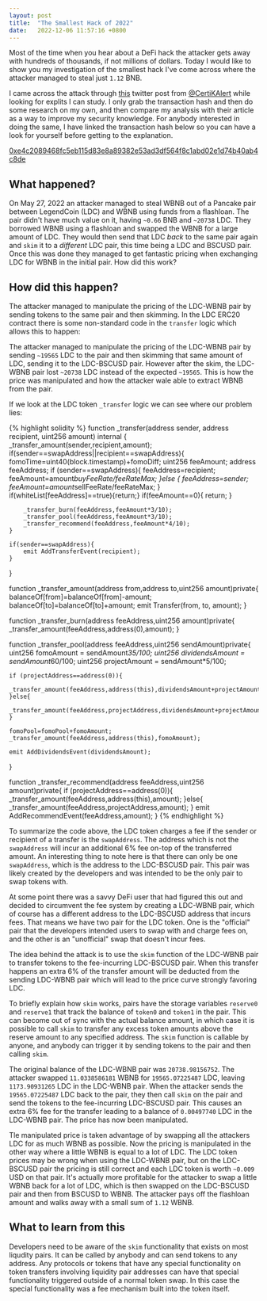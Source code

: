 ```yaml
---
layout: post
title:  "The Smallest Hack of 2022"
date:   2022-12-06 11:57:16 +0800
---
```


Most of the time when you hear about a DeFi hack the attacker gets away with hundreds of thousands, if not millions of dollars. Today I would like to show you my investigation of the smallest hack I've come across where the attacker managed to steal just `1.12` BNB. 

I came across the attack through [this](https://twitter.com/CertiKAlert/status/1596646156951384064) twitter post from [@CertiKAlert](https://twitter.com/CertiKAlert) while looking for explits I can study. I only grab the transaction hash and then do some research on my own, and then compare my analysis with their article as a way to improve my security knowledge. For anybody interested in doing the same, I have linked the transaction hash below so you can have a look for yourself before getting to the explanation.

[0xe4c2089468fc5eb115d83e8a89382e53ad3df564f8c1abd02e1d74b40ab4c8de](https://bscscan.com/tx/0xe4c2089468fc5eb115d83e8a89382e53ad3df564f8c1abd02e1d74b40ab4c8de)

## What happened?

On May 27, 2022 an attacker managed to steal WBNB out of a Pancake pair between LegendCoin (LDC) and WBNB using funds from a flashloan. The pair didn't have much value on it, having `~0.66` BNB and `~20738` LDC. They borrowed WBNB using a flashloan and swapped the WBNB for a large amount of LDC. They would then send that LDC _back_ to the same pair again and `skim` it to a _different_ LDC pair, this time being a LDC and BSCUSD pair. Once this was done they managed to get fantastic pricing when exchanging LDC for WBNB in the initial pair. How did this work?

## How did this happen?

The attacker managed to manipulate the pricing of the LDC-WBNB pair by sending tokens to the same pair and then skimming. In the LDC ERC20 contract there is some non-standard code in the `transfer` logic which allows this to happen:

The attacker managed to manipulate the pricing of the LDC-WBNB pair by sending `~19565` LDC to the pair and then skimming that same amount of LDC, sending it to the LDC-BSCUSD pair. However after the skim, the LDC-WBNB pair lost `~20738` LDC instead of the expected `~19565`. This is how the price was manipulated and how the attacker wale able to extract WBNB from the pair. 

If we look at the LDC token `_transfer` logic we can see where our problem lies:

{% highlight solidity %}
function _transfer(address sender, address recipient, uint256 amount) internal {
    _transfer_amount(sender,recipient,amount);
    if(sender==swapAddress||recipient==swapAddress){
        fomoTime=uint40(block.timestamp)+fomoDiff;
        uint256 feeAmount;
        address feeAddress;
        if (sender==swapAddress){
                feeAddress=recipient;
                feeAmount=amount*buyFeeRate/feeRateMax;
        }else {
                feeAddress=sender;
                feeAmount=amount*sellFeeRate/feeRateMax;
        }
        if(whiteList[feeAddress]==true){return;}
        if(feeAmount==0){
            return;
        }

        _transfer_burn(feeAddress,feeAmount*3/10);
        _transfer_pool(feeAddress,feeAmount*3/10);
        _transfer_recommend(feeAddress,feeAmount*4/10);
    }

    if(sender==swapAddress){
        emit AddTransferEvent(recipient);
    }
}

function _transfer_amount(address from,address to,uint256 amount)private{
    balanceOf[from]=balanceOf[from]-amount;
    balanceOf[to]=balanceOf[to]+amount;
    emit Transfer(from, to, amount);
}

function _transfer_burn(address feeAddress,uint256 amount)private{
    _transfer_amount(feeAddress,address(0),amount);
}

function _transfer_pool(address feeAddress,uint256 sendAmount)private{
    uint256 fomoAmount = sendAmount*35/100;
    uint256 dividendsAmount = sendAmount*60/100;
    uint256 projectAmount = sendAmount*5/100;

    if (projectAddress==address(0)){
        _transfer_amount(feeAddress,address(this),dividendsAmount+projectAmount);
    }else{
        _transfer_amount(feeAddress,projectAddress,dividendsAmount+projectAmount);
    }

    fomoPool=fomoPool+fomoAmount;
    _transfer_amount(feeAddress,address(this),fomoAmount);

    emit AddDividendsEvent(dividendsAmount);
}

function _transfer_recommend(address feeAddress,uint256 amount)private{
    if (projectAddress==address(0)){
        _transfer_amount(feeAddress,address(this),amount);
    }else{
        _transfer_amount(feeAddress,projectAddress,amount);
    }
    emit AddRecommendEvent(feeAddress,amount);
}
{% endhighlight %}

To summarize the code above, the LDC token charges a fee if the sender or recipient of a transfer is the `swapAddress`. The address which is not the `swapAddress` will incur an additional 6% fee on-top of the transferred amount. An interesting thing to note here is that there can only be one `swapAddress`, which is the address to the LDC-BSCUSD pair. This pair was likely created by the developers and was intended to be the only pair to swap tokens with.

At some point there was a savvy DeFi user that had figured this out and decided to circumvent the fee system by creating a LDC-WBNB pair, which of course has a different address to the LDC-BSCUSD address that incurs fees. That means we have two pair for the LDC token. One is the "official" pair that the developers intended users to swap with and charge fees on, and the other is an "unofficial" swap that doesn't incur fees.

The idea behind the attack is to use the `skim` function of the LDC-WBNB pair to transfer tokens to the fee-incurring LDC-BSCUSD pair. When this transfer happens an extra 6% of the transfer amount will be deducted from the sending LDC-WBNB pair which will lead to the price curve strongly favoring LDC. 

To briefly explain how `skim` works, pairs have the storage variables `reserve0` and `reserve1` that track the balance of `token0` and `token1` in the pair. This can become out of sync with the actual balance amount, in which case it is possible to call `skim` to transfer any excess token amounts above the reserve amount to any specified address. The `skim` function is callable by anyone, and anybody can trigger it by sending tokens to the pair and then calling `skim`.

The original balance of the LDC-WBNB pair was `20738.98156752`. The attacker swapped `11.0338586181` WBNB for `19565.07225487` LDC, leaving `1173.90931265` LDC in the LDC-WBNB pair. When the attacker sends the `19565.07225487` LDC back to the pair, they then call `skim` on the pair and send the tokens to the fee-incurring LDC-BSCUSD pair. This causes an extra 6% fee for the transfer leading to a balance of `0.00497740` LDC in the LDC-WBNB pair. The price has now been manipulated.

Tle manipulated price is taken advantage of by swapping all the attackers LDC for as much WBNB as possible. Now the pricing is manipulated in the other way where a little WBNB is equal to a lot of LDC. The LDC token prices may be wrong when using the LDC-WBNB pair, but on the LDC-BSCUSD pair the pricing is still correct and each LDC token is worth `~0.009` USD on that pair. It's actually more profitable for the attacker to swap a little WBNB back for a lot of LDC, which is then swapped on the LDC-BSCUSD pair and then from BSCUSD to WBNB. The attacker pays off the flashloan amount and walks away with a small sum of `1.12` WBNB. 

## What to learn from this

Developers need to be aware of the `skim` functionality that exists on most liqudity pairs. It can be called by anybody and can send tokens to any address. Any protocols or tokens that have any special functionality on token transfers involving liquidity pair addresses can have that special functionality triggered outside of a normal token swap. In this case the special functionality was a fee mechanism built into the token itself.

[jekyll-docs]: https://jekyllrb.com/docs/home
[jekyll-gh]:   https://github.com/jekyll/jekyll
[jekyll-talk]: https://talk.jekyllrb.com/
